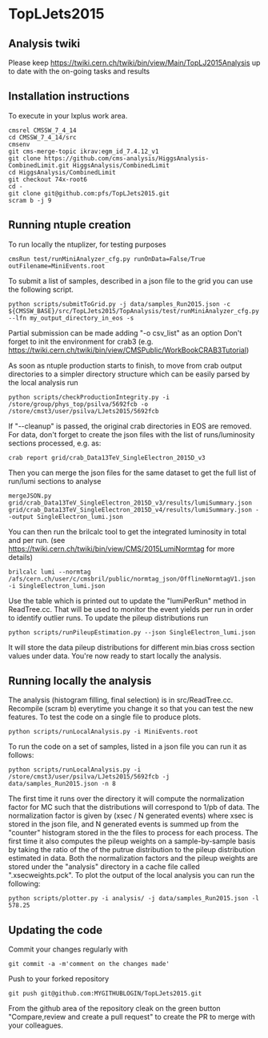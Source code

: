 # TopLJets2015

## Analysis twiki
Please keep 
https://twiki.cern.ch/twiki/bin/view/Main/TopLJ2015Analysis
up to date with the on-going tasks and results

## Installation instructions
To execute in your lxplus work area.
```
cmsrel CMSSW_7_4_14
cd CMSSW_7_4_14/src
cmsenv
git cms-merge-topic ikrav:egm_id_7.4.12_v1
git clone https://github.com/cms-analysis/HiggsAnalysis-CombinedLimit.git HiggsAnalysis/CombinedLimit
cd HiggsAnalysis/CombinedLimit
git checkout 74x-root6
cd -
git clone git@github.com:pfs/TopLJets2015.git
scram b -j 9
```

## Running ntuple creation
To run locally the ntuplizer, for testing purposes
```
cmsRun test/runMiniAnalyzer_cfg.py runOnData=False/True outFilename=MiniEvents.root
```
To submit a list of samples, described in a json file to the grid you can use the following script.
```
python scripts/submitToGrid.py -j data/samples_Run2015.json -c ${CMSSW_BASE}/src/TopLJets2015/TopAnalysis/test/runMiniAnalyzer_cfg.py --lfn my_output_directory_in_eos -s
```
Partial submission can be made adding "-o csv_list" as an option
Don't forget to init the environment for crab3
(e.g. https://twiki.cern.ch/twiki/bin/view/CMSPublic/WorkBookCRAB3Tutorial)

As soon as ntuple production starts to finish, to move from crab output directories to a simpler directory structure which can be easily parsed by the local analysis run 
```
python scripts/checkProductionIntegrity.py -i /store/group/phys_top/psilva/5692fcb -o /store/cmst3/user/psilva/LJets2015/5692fcb
```
If "--cleanup" is passed, the original crab directories in EOS are removed.
For data, don't forget to create the json files with the list of runs/luminosity sections processed, e.g. as:
```
crab report grid/crab_Data13TeV_SingleElectron_2015D_v3
``` 
Then you can merge the json files for the same dataset to get the full list of run/lumi sections to analyse
```
mergeJSON.py grid/crab_Data13TeV_SingleElectron_2015D_v3/results/lumiSummary.json grid/crab_Data13TeV_SingleElectron_2015D_v4/results/lumiSummary.json --output SingleElectron_lumi.json
```
You can then run the brilcalc tool to get the integrated luminosity in total and per run.
(see https://twiki.cern.ch/twiki/bin/view/CMS/2015LumiNormtag for more details)
```
brilcalc lumi --normtag /afs/cern.ch/user/c/cmsbril/public/normtag_json/OfflineNormtagV1.json -i SingleElectron_lumi.json
```
Use the table which is printed out to update the "lumiPerRun" method in ReadTree.cc.
That will be used to monitor the event yields per run in order to identify outlier runs.
To update the pileup distributions run
```
python scripts/runPileupEstimation.py --json SingleElectron_lumi.json
```
It will store the data pileup distributions for different min.bias cross section values under data.
You're now ready to start locally the analysis.

## Running locally the analysis

The analysis (histogram filling, final selection) is in src/ReadTree.cc.
Recompile (scram b) everytime you change it so that you can test the new features.
To test the code on a single file to produce plots.
```
python scripts/runLocalAnalysis.py -i MiniEvents.root
```
To run the code on a set of samples, listed in a json file you can run it as follows:
```
python scripts/runLocalAnalysis.py -i /store/cmst3/user/psilva/LJets2015/5692fcb -j data/samples_Run2015.json -n 8
```
The first time it runs over the directory it will compute the normalization factor for MC
such that the distributions will correspond to 1/pb of data.
The normalization factor is given by (xsec / N generated events)
where xsec is stored in the json file, and N generated events is summed up
from the "counter" histogram stored in the the files to process for each process.
The first time it also computes the pileup weights on a sample-by-sample basis
by taking the ratio of the of the putrue distribution to the pileup distribution estimated in data.
Both the normalization factors and the pileup weights are stored under the "analysis" directory
in a cache file called ".xsecweights.pck".
To plot the output of the local analysis you can run the following:
```
python scripts/plotter.py -i analysis/ -j data/samples_Run2015.json -l 578.25
```

## Updating the code

Commit your changes regularly with
```
git commit -a -m'comment on the changes made'
```
Push to your forked repository
```
git push git@github.com:MYGITHUBLOGIN/TopLJets2015.git
```
From the github area of the repository cleak on the green button "Compare,review and create a pull request"
to create the PR to merge with your colleagues.
